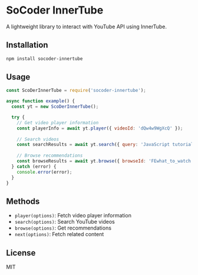 # SoCoder InnerTube

A lightweight library to interact with YouTube API using InnerTube.

## Installation

```bash
npm install socoder-innertube
```

## Usage

```javascript
const ScoDerInnerTube = require('socoder-innertube');

async function example() {
  const yt = new ScoDerInnerTube();

  try {
    // Get video player information
    const playerInfo = await yt.player({ videoId: 'dQw4w9WgXcQ' });
    
    // Search videos
    const searchResults = await yt.search({ query: 'JavaScript tutorials' });
    
    // Browse recommendations
    const browseResults = await yt.browse({ browseId: 'FEwhat_to_watch' });
  } catch (error) {
    console.error(error);
  }
}
```

## Methods

- `player(options)`: Fetch video player information
- `search(options)`: Search YouTube videos
- `browse(options)`: Get recommendations
- `next(options)`: Fetch related content

## License

MIT